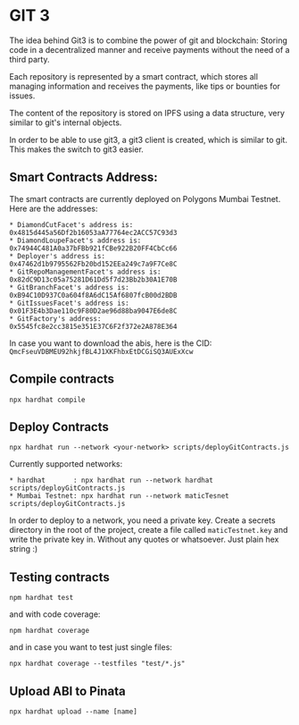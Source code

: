 # GIT 3

The idea behind Git3 is to combine the power of git and blockchain: Storing code in a decentralized manner and receive payments without the need of a third party.

Each repository is represented by a smart contract, which stores all managing information and receives the payments, like tips or bounties for issues.

The content of the repository is stored on IPFS using a data structure, very similar to git's internal objects. 

In order to be able to use git3, a git3 client is created, which is similar to git. This makes the switch to git3 easier.


## Smart Contracts Address:
The smart contracts are currently deployed on Polygons Mumbai Testnet. Here are the addresses:

    * DiamondCutFacet's address is:        0x4815d445a56Df2b16053aA77764ec2ACC57C93d3
    * DiamondLoupeFacet's address is:      0x74944C481A0a37bFBb921fCBe922B20FF4CbCc66
    * Deployer's address is:               0x47462d1b9795562Fb20bd152EEa249c7a9F7Ce8C
    * GitRepoManagementFacet's address is: 0x82dC9D13c05a75281D61Dd5f7d23Bb2b30A1E70B
    * GitBranchFacet's address is:         0xB94C10D937C0a604f8A6dC15Af6807fcB00d2BDB
    * GitIssuesFacet's address is:         0x01F3E4b3Dae110c9F80D2ae96d88ba9047E6de8C
    * GitFactory's address:                0x5545fc8e2cc3815e351E37C6F2f372e2A878E364

In case you want to download the abis, here is the CID: `QmcFseuVDBMEU92hkjfBL4J1XKFhbxEtDCGiSQ3AUExXcw`

## Compile contracts

```
npx hardhat compile
```

## Deploy Contracts
```
npx hardhat run --network <your-network> scripts/deployGitContracts.js
```
Currently supported networks:

    * hardhat       : npx hardhat run --network hardhat scripts/deployGitContracts.js
    * Mumbai Testnet: npx hardhat run --network maticTesnet scripts/deployGitContracts.js

In order to deploy to a network, you need a private key. Create a secrets directory in the root of the project, create a file called `maticTestnet.key` and write the private key in. Without any quotes or whatsoever. Just plain hex string :)

## Testing contracts

```
npm hardhat test
```
and with code coverage:
```
npm hardhat coverage
```
and in case you want to test just single files:
```
npx hardhat coverage --testfiles "test/*.js"
```

## Upload ABI to Pinata

```
npx hardhat upload --name [name]
```
